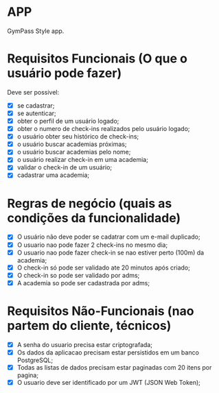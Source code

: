 # APP
GymPass Style app.

# Requisitos Funcionais (O que o usuário pode fazer)

Deve ser possivel:
- [x] se cadastrar;
- [x] se autenticar;
- [x] obter o perfil de um usuário logado;
- [x] obter o numero de check-ins realizados pelo usuário logado;
- [x] o usuário obter seu histórico de check-ins;
- [x] o usuário buscar academias próximas;
- [x] o usuário buscar academias pelo nome;
- [x] o usuário realizar check-in em uma academia;
- [x] validar o check-in de um usuário;
- [x] cadastrar uma academia;

# Regras de negócio (quais as condições da funcionalidade)

- [x] O usuário não deve poder se cadatrar com um e-mail duplicado;
- [x] O usuario nao pode fazer 2 check-ins no mesmo dia;
- [x] O usuario nao pode fazer check-in se nao estiver perto (100m) da academia;
- [x] O check-in só pode ser validado ate 20 minutos após criado;
- [x] O check-in so pode ser validado por adms;
- [x] A academia so pode ser cadastrada por adms;

# Requisitos Não-Funcionais (nao partem do cliente, técnicos)

- [x] A senha do usuario precisa estar criptografada;
- [x] Os dados da aplicacao precisam estar persistidos em um banco PostgreSQL;
- [x] Todas as listas de dados precisam estar paginadas com 20 itens por pagina;
- [x] O usuario deve ser identificado por um JWT (JSON Web Token);
